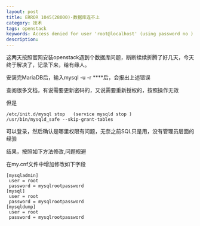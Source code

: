 ```yaml
---
layout: post
title: ERROR 1045(28000)-数据库连不上
category: 技术
tags: openstack
keywords: Access denied for user 'root@localhost' (using password no )
description: 
---
```


这两天按照官网安装openstack遇到个数据库问题，断断续续折腾了好几天，今天终于解决了，记录下来，给有缘人。

安装完MariaDB后，输入mysql -u -r   ****后，会报出上述错误

查阅很多文档，有说需要更新密码的，又说需要重新授权的，按照操作无效

但是

    /etc/init.d/mysql stop   (service mysqld stop )
    /usr/bin/mysqld_safe --skip-grant-tables

可以登录，然后确认是哪里权限有问题，无奈之前SQL只是用，没有管理员层面的经验

结果，按照如下方法修改,问题规避

在my.cnf文件中增加修改如下字段
    
    [mysqladmin]
     user = root
     password = mysqlrootpassword
    [mysql]
     user = root
     password = mysqlrootpassword
    [mysqldump]
     user = root
     password = mysqlrootpassword
    





